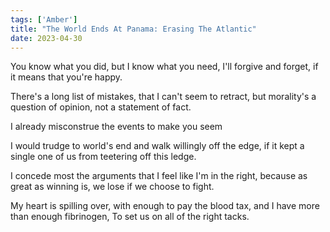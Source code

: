 ```yaml
---
tags: ['Amber']
title: "The World Ends At Panama: Erasing The Atlantic"
date: 2023-04-30
---
```


You know what you did,
but I know what you need,
I'll forgive and forget,
if it means that you're happy.

There's a long list of mistakes,
that I can't seem to retract,
but morality's a question of opinion,
not a statement of fact.

I already misconstrue
the events to make you seem

I would trudge to world's end
and walk willingly off the edge,
if it kept a single one of us
from teetering off this ledge.

I concede most the arguments
that I feel like I'm in the right,
because as great as winning is,
we lose if we choose to fight.

My heart is spilling over,
with enough to pay the blood tax,
and I have more than enough fibrinogen,
To set us on all of the right tacks.
